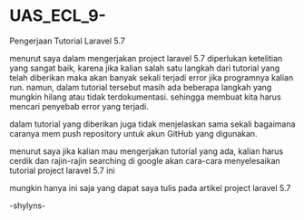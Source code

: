 # UAS_ECL_9-
Pengerjaan Tutorial Laravel 5.7

menurut saya dalam mengerjakan project laravel 5.7 diperlukan ketelitian yang sangat baik, karena jika kalian salah satu langkah dari tutorial yang telah diberikan maka akan banyak sekali terjadi error jika programnya kalian run. namun, dalam tutorial tersebut masih ada beberapa langkah yang mungkin hilang atau tidak terdokumentasi. sehingga membuat kita harus mencari penyebab error yang terjadi.

dalam tutorial yang diberikan juga tidak menjelaskan sama sekali bagaimana caranya mem push repository untuk akun GitHub yang digunakan.

menurut saya jika kalian mau mengerjakan tutorial yang ada, kalian harus cerdik dan rajin-rajin searching di google akan cara-cara menyelesaikan tutorial project laravel 5.7 ini

mungkin hanya ini saja yang dapat saya tulis pada artikel project laravel 5.7

-shylyns-
